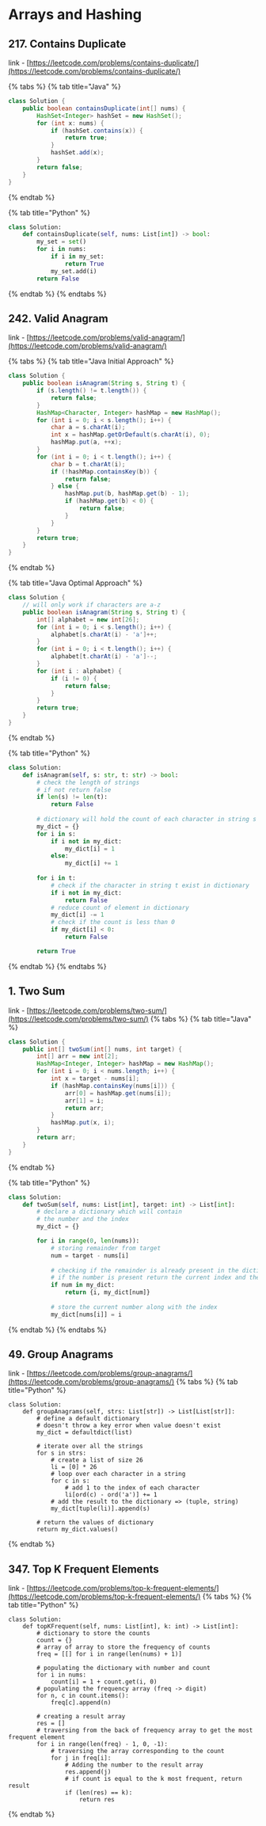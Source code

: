 # Arrays and Hashing

## 217. Contains Duplicate
link - [https://leetcode.com/problems/contains-duplicate/](https://leetcode.com/problems/contains-duplicate/)

{% tabs %}
{% tab title="Java" %}
```java
class Solution {
    public boolean containsDuplicate(int[] nums) {
        HashSet<Integer> hashSet = new HashSet();
        for (int x: nums) {
            if (hashSet.contains(x)) {
                return true;
            }
            hashSet.add(x);
        }
        return false;
    }
}
```
{% endtab %}

{% tab title="Python" %}
```py
class Solution:
    def containsDuplicate(self, nums: List[int]) -> bool:
        my_set = set()
        for i in nums:
            if i in my_set:
                return True
            my_set.add(i)
        return False
```
{% endtab %}
{% endtabs %}

## 242. Valid Anagram
link - [https://leetcode.com/problems/valid-anagram/](https://leetcode.com/problems/valid-anagram/)

{% tabs %}
{% tab title="Java Initial Approach" %}
```java
class Solution {
    public boolean isAnagram(String s, String t) {
        if (s.length() != t.length()) {
            return false;
        }
        HashMap<Character, Integer> hashMap = new HashMap();
        for (int i = 0; i < s.length(); i++) {
            char a = s.charAt(i);
            int x = hashMap.getOrDefault(s.charAt(i), 0);
            hashMap.put(a, ++x);
        }
        for (int i = 0; i < t.length(); i++) {
            char b = t.charAt(i);
            if (!hashMap.containsKey(b)) {
                return false;
            } else {
                hashMap.put(b, hashMap.get(b) - 1);
                if (hashMap.get(b) < 0) {
                    return false;
                }
            }
        }
        return true;
    }
}
```
{% endtab %}

{% tab title="Java Optimal Approach" %}
```java
class Solution {
    // will only work if characters are a-z
    public boolean isAnagram(String s, String t) {
        int[] alphabet = new int[26];
        for (int i = 0; i < s.length(); i++) {
            alphabet[s.charAt(i) - 'a']++;
        }
        for (int i = 0; i < t.length(); i++) {
            alphabet[t.charAt(i) - 'a']--;
        }
        for (int i : alphabet) {
            if (i != 0) {
                return false;
            }
        }
        return true;
    }
}
```
{% endtab %}

{% tab title="Python" %}
```py
class Solution:
    def isAnagram(self, s: str, t: str) -> bool:
        # check the length of strings
        # if not return false
        if len(s) != len(t):
            return False
        
        # dictionary will hold the count of each character in string s
        my_dict = {}
        for i in s:
            if i not in my_dict:
                my_dict[i] = 1
            else:
                my_dict[i] += 1
        
        for i in t:
            # check if the character in string t exist in dictionary 
            if i not in my_dict:
                return False
            # reduce count of element in dictionary
            my_dict[i] -= 1
            # check if the count is less than 0
            if my_dict[i] < 0:
                return False

        return True
```
{% endtab %}
{% endtabs %}

## 1. Two Sum

link - [https://leetcode.com/problems/two-sum/](https://leetcode.com/problems/two-sum/)
{% tabs %}
{% tab title="Java" %}
```java
class Solution {
    public int[] twoSum(int[] nums, int target) {
        int[] arr = new int[2];
        HashMap<Integer, Integer> hashMap = new HashMap();
        for (int i = 0; i < nums.length; i++) {
            int x = target - nums[i];
            if (hashMap.containsKey(nums[i])) {
                arr[0] = hashMap.get(nums[i]);
                arr[1] = i;
                return arr;
            }
            hashMap.put(x, i);
        }
        return arr;
    }
}
```
{% endtab %}

{% tab title="Python" %}
```py
class Solution:
    def twoSum(self, nums: List[int], target: int) -> List[int]:
        # declare a dictionary which will contain
        # the number and the index
        my_dict = {}

        for i in range(0, len(nums)):
            # storing remainder from target 
            num = target - nums[i]
            
            # checking if the remainder is already present in the dictionary
            # if the number is present return the current index and the index of stored number 
            if num in my_dict:
                return {i, my_dict[num]}
            
            # store the current number along with the index
            my_dict[nums[i]] = i
```
{% endtab %}
{% endtabs %}

## 49. Group Anagrams
link - [https://leetcode.com/problems/group-anagrams/](https://leetcode.com/problems/group-anagrams/)
{% tabs %}
{% tab title="Python" %}
```text
class Solution:
    def groupAnagrams(self, strs: List[str]) -> List[List[str]]:
        # define a default dictionary
        # doesn't throw a key error when value doesn't exist
        my_dict = defaultdict(list)

        # iterate over all the strings
        for s in strs:
            # create a list of size 26
            li = [0] * 26
            # loop over each character in a string
            for c in s:
                # add 1 to the index of each character
                li[ord(c) - ord('a')] += 1
            # add the result to the dictionary => (tuple, string)
            my_dict[tuple(li)].append(s)

        # return the values of dictionary 
        return my_dict.values()
```
{% endtab %}

## 347. Top K Frequent Elements
link - [https://leetcode.com/problems/top-k-frequent-elements/](https://leetcode.com/problems/top-k-frequent-elements/)
{% tabs %}
{% tab title="Python" %}
```text
class Solution:
    def topKFrequent(self, nums: List[int], k: int) -> List[int]:
        # dictionary to store the counts 
        count = {}
        # array of array to store the frequency of counts
        freq = [[] for i in range(len(nums) + 1)]

        # populating the dictionary with number and count
        for i in nums:
            count[i] = 1 + count.get(i, 0)
        # populating the frequency array (freq -> digit)
        for n, c in count.items():
            freq[c].append(n)

        # creating a result array
        res = []
        # traversing from the back of frequency array to get the most frequent element
        for i in range(len(freq) - 1, 0, -1):
            # traversing the array corresponding to the count
            for j in freq[i]:
                # Adding the number to the result array
                res.append(j)
                # if count is equal to the k most frequent, return result
                if (len(res) == k):
                    return res
```
{% endtab %}
